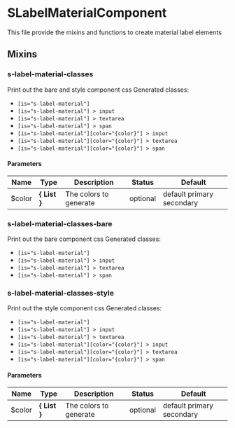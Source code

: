 # SLabelMaterialComponent

This file provide the mixins and functions to create material label elements


## Mixins


### s-label-material-classes

Print out the bare and style component css
Generated classes:
- ```[is="s-label-material"]```
- ```[is="s-label-material"] > input```
- ```[is="s-label-material"] > textarea```
- ```[is="s-label-material"] > span```
- ```[is="s-label-material"][color="{color}"] > input```
- ```[is="s-label-material"][color="{color}"] > textarea```
- ```[is="s-label-material"][color="{color}"] > span```


#### Parameters
Name  |  Type  |  Description  |  Status  |  Default
------------  |  ------------  |  ------------  |  ------------  |  ------------
$color  |  **{ List<Color> }**  |  The colors to generate  |  optional  |  default primary secondary


### s-label-material-classes-bare

Print out the bare component css
Generated classes:
- ```[is="s-label-material"]```
- ```[is="s-label-material"] > input```
- ```[is="s-label-material"] > textarea```
- ```[is="s-label-material"] > span```


### s-label-material-classes-style

Print out the style component css
Generated classes:
- ```[is="s-label-material"]```
- ```[is="s-label-material"] > input```
- ```[is="s-label-material"] > textarea```
- ```[is="s-label-material"][color="{color}"] > input```
- ```[is="s-label-material"][color="{color}"] > textarea```
- ```[is="s-label-material"][color="{color}"] > span```


#### Parameters
Name  |  Type  |  Description  |  Status  |  Default
------------  |  ------------  |  ------------  |  ------------  |  ------------
$color  |  **{ List<Color> }**  |  The colors to generate  |  optional  |  default primary secondary